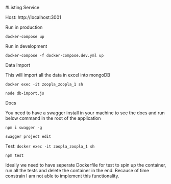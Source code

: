 #Listing Service

Host: http://localhost:3001

Run in production

```docker-compose up```

Run in development

```docker-compose -f docker-compose.dev.yml up```

Data Import

This will import all the data in excel into mongoDB

```docker exec -it zoopla_zoopla_1 sh```

```node db-import.js```

Docs

You need to have a swagger install in your machine to see the docs and run below command in the root of the application

```npm i swagger -g```

```swagger project edit```


Test:
```docker exec -it zoopla_zoopla_1 sh```

```npm test```

Ideally we need to have seperate Dockerfile for test to spin up the container, run all the tests and delete the container in the end. Because of time constrain I am not able to implement this functionality.

